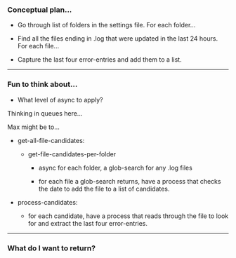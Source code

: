 ### Conceptual plan...

- Go through list of folders in the settings file. For each folder...

- Find all the files ending in .log that were updated in the last 24 hours. For each file...

- Capture the last four error-entries and add them to a list.

---


### Fun to think about...

- What level of async to apply?

Thinking in queues here...

Max might be to...

- get-all-file-candidates:

    - get-file-candidates-per-folder

        - async for each folder, a glob-search for any .log files

        - for each file a glob-search returns, have a process that checks the date to add the file to a list of candidates.

- process-candidates:

    - for each candidate, have a process that reads through the file to look for and extract the last four error-entries.

---


### What do I want to return?
